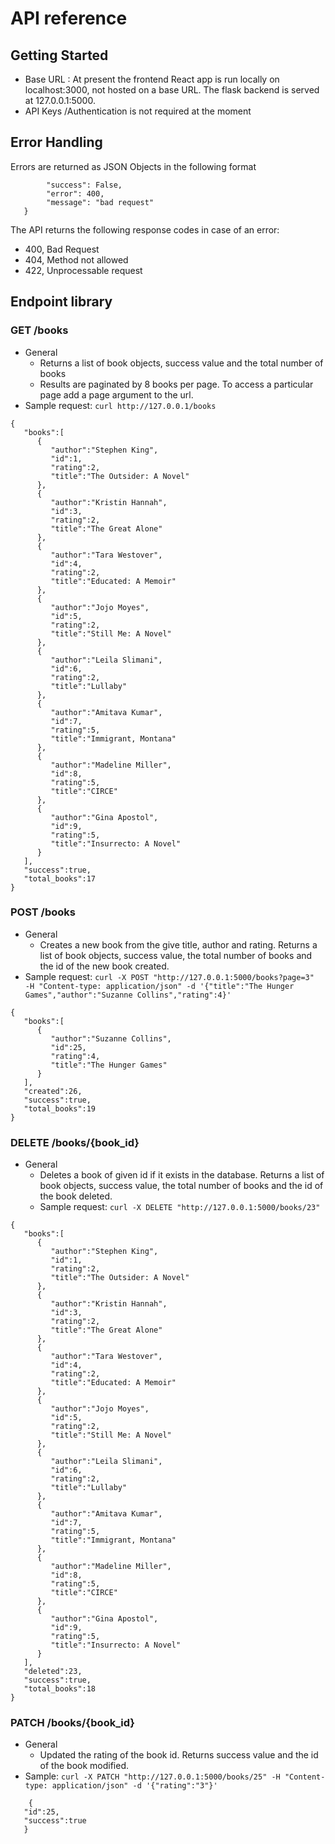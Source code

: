 # API reference
## Getting Started
* Base URL : At present the frontend React app is run locally on localhost:3000, not hosted on a base URL. The flask backend is served at 127.0.0.1:5000.
* API Keys /Authentication is not required at the moment
## Error Handling
Errors are returned as JSON Objects in the following format
```{
        "success": False,
        "error": 400,
        "message": "bad request"
   }
```
The API returns the following response codes in case of an error:
* 400, Bad Request
* 404, Method not allowed
* 422, Unprocessable request
## Endpoint library
### GET /books
* General
  * Returns a list of book objects, success value and the total number of books
  * Results are paginated by 8 books per page. To access a particular page add a page argument to the url.
* Sample request: `curl http://127.0.0.1/books`
```
{
   "books":[
      {
         "author":"Stephen King",
         "id":1,
         "rating":2,
         "title":"The Outsider: A Novel"
      },
      {
         "author":"Kristin Hannah",
         "id":3,
         "rating":2,
         "title":"The Great Alone"
      },
      {
         "author":"Tara Westover",
         "id":4,
         "rating":2,
         "title":"Educated: A Memoir"
      },
      {
         "author":"Jojo Moyes",
         "id":5,
         "rating":2,
         "title":"Still Me: A Novel"
      },
      {
         "author":"Leila Slimani",
         "id":6,
         "rating":2,
         "title":"Lullaby"
      },
      {
         "author":"Amitava Kumar",
         "id":7,
         "rating":5,
         "title":"Immigrant, Montana"
      },
      {
         "author":"Madeline Miller",
         "id":8,
         "rating":5,
         "title":"CIRCE"
      },
      {
         "author":"Gina Apostol",
         "id":9,
         "rating":5,
         "title":"Insurrecto: A Novel"
      }
   ],
   "success":true,
   "total_books":17
}
```
### POST /books
* General
  * Creates a new book from the give title, author and rating. Returns a list of book objects, success value, the total number of books and the id of the new book created.
* Sample request: `curl -X POST "http://127.0.0.1:5000/books?page=3"  -H "Content-type: application/json" -d '{"title":"The Hunger Games","author":"Suzanne Collins","rating":4}'`
```
{
   "books":[
      {
         "author":"Suzanne Collins",
         "id":25,
         "rating":4,
         "title":"The Hunger Games"
      }
   ],
   "created":26,
   "success":true,
   "total_books":19
}
```
### DELETE /books/{book_id}
* General 
  * Deletes a book of given id if it exists in the database. Returns a list of book objects, success value, the total number of books and the id of the book deleted.
  * Sample request: `curl -X DELETE "http://127.0.0.1:5000/books/23"`
```
{
   "books":[
      {
         "author":"Stephen King",
         "id":1,
         "rating":2,
         "title":"The Outsider: A Novel"
      },
      {
         "author":"Kristin Hannah",
         "id":3,
         "rating":2,
         "title":"The Great Alone"
      },
      {
         "author":"Tara Westover",
         "id":4,
         "rating":2,
         "title":"Educated: A Memoir"
      },
      {
         "author":"Jojo Moyes",
         "id":5,
         "rating":2,
         "title":"Still Me: A Novel"
      },
      {
         "author":"Leila Slimani",
         "id":6,
         "rating":2,
         "title":"Lullaby"
      },
      {
         "author":"Amitava Kumar",
         "id":7,
         "rating":5,
         "title":"Immigrant, Montana"
      },
      {
         "author":"Madeline Miller",
         "id":8,
         "rating":5,
         "title":"CIRCE"
      },
      {
         "author":"Gina Apostol",
         "id":9,
         "rating":5,
         "title":"Insurrecto: A Novel"
      }
   ],
   "deleted":23,
   "success":true,
   "total_books":18
}
```
### PATCH /books/{book_id}
* General
  * Updated the rating of the book id. Returns success value and the id of the book modified.
* Sample: `curl -X PATCH "http://127.0.0.1:5000/books/25" -H "Content-type: application/json" -d '{"rating":"3"}'`
```
    {
   "id":25,
   "success":true
   }
```
